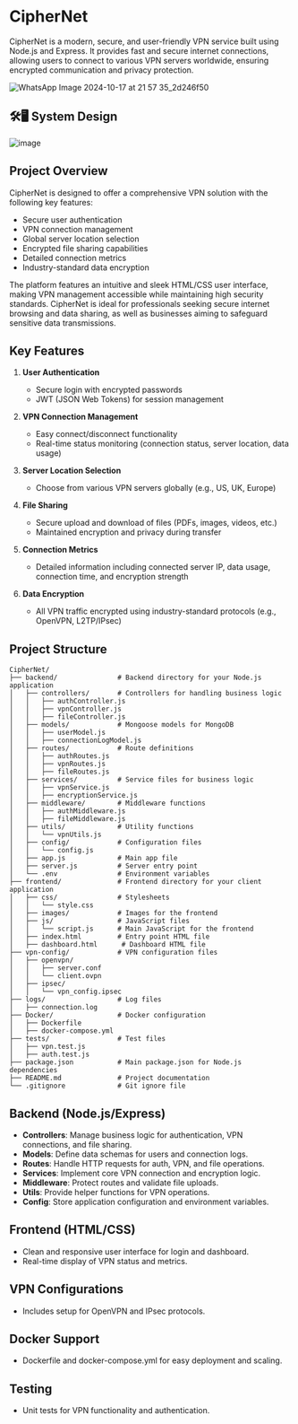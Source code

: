 # CipherNet

CipherNet is a modern, secure, and user-friendly VPN service built using Node.js and Express. It provides fast and secure internet connections, allowing users to connect to various VPN servers worldwide, ensuring encrypted communication and privacy protection.

![WhatsApp Image 2024-10-17 at 21 57 35_2d246f50](https://github.com/user-attachments/assets/d0f54a06-d26c-4461-b2bc-0d7f43ed18f9)

## 🛠️🖥️ System Design 

![image](https://github.com/user-attachments/assets/27115c5e-68a6-47f5-badb-efb9a302e1ea)




## Project Overview

CipherNet is designed to offer a comprehensive VPN solution with the following key features:

- Secure user authentication
- VPN connection management
- Global server location selection
- Encrypted file sharing capabilities
- Detailed connection metrics
- Industry-standard data encryption

The platform features an intuitive and sleek HTML/CSS user interface, making VPN management accessible while maintaining high security standards. CipherNet is ideal for professionals seeking secure internet browsing and data sharing, as well as businesses aiming to safeguard sensitive data transmissions.

## Key Features

1. **User Authentication**
   - Secure login with encrypted passwords
   - JWT (JSON Web Tokens) for session management

2. **VPN Connection Management**
   - Easy connect/disconnect functionality
   - Real-time status monitoring (connection status, server location, data usage)

3. **Server Location Selection**
   - Choose from various VPN servers globally (e.g., US, UK, Europe)

4. **File Sharing**
   - Secure upload and download of files (PDFs, images, videos, etc.)
   - Maintained encryption and privacy during transfer

5. **Connection Metrics**
   - Detailed information including connected server IP, data usage, connection time, and encryption strength

6. **Data Encryption**
   - All VPN traffic encrypted using industry-standard protocols (e.g., OpenVPN, L2TP/IPsec)
  





## Project Structure

```
CipherNet/
├── backend/               # Backend directory for your Node.js application
│   ├── controllers/       # Controllers for handling business logic
│   │   ├── authController.js
│   │   ├── vpnController.js
│   │   ├── fileController.js
│   ├── models/            # Mongoose models for MongoDB
│   │   ├── userModel.js
│   │   ├── connectionLogModel.js
│   ├── routes/            # Route definitions
│   │   ├── authRoutes.js
│   │   ├── vpnRoutes.js
│   │   ├── fileRoutes.js
│   ├── services/          # Service files for business logic
│   │   ├── vpnService.js
│   │   ├── encryptionService.js
│   ├── middleware/        # Middleware functions
│   │   ├── authMiddleware.js
│   │   ├── fileMiddleware.js
│   ├── utils/             # Utility functions
│   │   └── vpnUtils.js
│   ├── config/            # Configuration files
│   │   └── config.js
│   ├── app.js             # Main app file
│   ├── server.js          # Server entry point
│   └── .env               # Environment variables
├── frontend/              # Frontend directory for your client application
│   ├── css/               # Stylesheets
│   │   └── style.css
│   ├── images/            # Images for the frontend
│   ├── js/                # JavaScript files
│   │   └── script.js      # Main JavaScript for the frontend
│   ├── index.html         # Entry point HTML file
│   ├── dashboard.html      # Dashboard HTML file
├── vpn-config/            # VPN configuration files
│   ├── openvpn/
│   │   ├── server.conf
│   │   └── client.ovpn
│   ├── ipsec/
│   │   └── vpn_config.ipsec
├── logs/                  # Log files
│   ├── connection.log
├── Docker/                # Docker configuration
│   ├── Dockerfile
│   ├── docker-compose.yml
├── tests/                 # Test files
│   ├── vpn.test.js
│   ├── auth.test.js
├── package.json           # Main package.json for Node.js dependencies
├── README.md              # Project documentation
└── .gitignore             # Git ignore file

```

## Backend (Node.js/Express)

- **Controllers**: Manage business logic for authentication, VPN connections, and file sharing.
- **Models**: Define data schemas for users and connection logs.
- **Routes**: Handle HTTP requests for auth, VPN, and file operations.
- **Services**: Implement core VPN connection and encryption logic.
- **Middleware**: Protect routes and validate file uploads.
- **Utils**: Provide helper functions for VPN operations.
- **Config**: Store application configuration and environment variables.

## Frontend (HTML/CSS)

- Clean and responsive user interface for login and dashboard.
- Real-time display of VPN status and metrics.

## VPN Configurations

- Includes setup for OpenVPN and IPsec protocols.

## Docker Support

- Dockerfile and docker-compose.yml for easy deployment and scaling.

## Testing

- Unit tests for VPN functionality and authentication.

